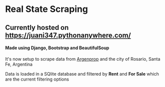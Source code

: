 # Real State Scraping

## Currently hosted on https://juani347.pythonanywhere.com/ 

#### Made using Django, Bootstrap and BeautifulSoup

It's now setup to scrape data from [Argenprop](https://www.argenprop.com/) and the city of Rosario, Santa Fe, Argentina

Data is loaded in a SQlite database and filtered by **Rent** and **For Sale** which are the current filtering options
